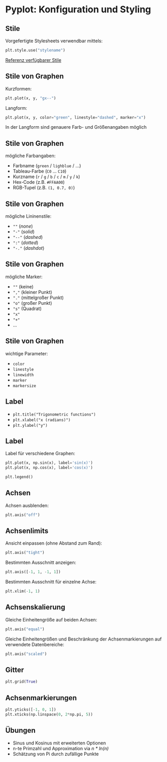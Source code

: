 # Pyplot: Konfiguration und Styling

## Stile

Vorgefertigte Stylesheets verwendbar mittels:

```py
plt.style.use("stylename")
```

[Referenz verfügbarer Stile](https://matplotlib.org/3.3.0/gallery/style_sheets/style_sheets_reference.html)

## Stile von Graphen

Kurzformen:

```py
plt.plot(x, y, "gx--")
```

Langform:

```py
plt.plot(x, y, color="green", linestyle="dashed", marker="x")
```

In der Langform sind genauere Farb- und Größenangaben möglich

## Stile von Graphen

mögliche Farbangaben:

- Farbname (`green` / `lighblue` / ...)
- Tableau-Farbe (`C0` ... `C10`)
- Kurzname (`r` / `g` / `b` / `c` / `m` / `y` / `k`)
- Hex-Code (z.B. `#FFAA00`)
- RGB-Tupel (z.B. `(1, 0.7, 0)`)

## Stile von Graphen

mögliche Lininenstile:

- `""` (_none_)
- `"-"` (_solid_)
- `"--"` (_dashed_)
- `":"` (_dotted_)
- `"-."` (_dashdot_)

## Stile von Graphen

mögliche Marker:

- `""` (keine)
- `","` (kleiner Punkt)
- `"."` (mittelgroßer Punkt)
- `"o"` (großer Punkt)
- `"s"` (Quadrat)
- `"x"`
- `"+"`
- ...

## Stile von Graphen

wichtige Parameter:

- `color`
- `linestyle`
- `linewidth`
- `marker`
- `markersize`

## Label

- `plt.title("Trigonometric functions")`
- `plt.xlabel("x (radians)")`
- `plt.ylabel("y")`

## Label

Label für verschiedene Graphen:

```py
plt.plot(x, np.sin(x), label='sin(x)')
plt.plot(x, np.cos(x), label='cos(x)')

plt.legend()
```

## Achsen

Achsen ausblenden:

```py
plt.axis("off")
```

## Achsenlimits

Ansicht einpassen (ohne Abstand zum Rand):

```py
plt.axis("tight")
```

Bestimmten Ausschnitt anzeigen:

```py
plt.axis([-1, 1, -1, 1])
```

Bestimmten Ausschnitt für einzelne Achse:

```py
plt.xlim(-1, 1)
```

## Achsenskalierung

Gleiche Einheitengröße auf beiden Achsen:

```py
plt.axis("equal")
```

Gleiche Einheitengrößen und Beschränkung der Achsenmarkierungen auf verwendete Datenbereiche:

```py
plt.axis("scaled")
```

## Gitter

```py
plt.grid(True)
```

## Achsenmarkierungen

```py
plt.yticks([-1, 0, 1])
plt.xticks(np.linspace(0, 2*np.pi, 5))
```

## Übungen

- Sinus und Kosinus mit erweiterten Optionen
- n-te Primzahl und Approximation via _n \* ln(n)_
- Schätzung von Pi durch zufällige Punkte
